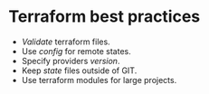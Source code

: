 # Terraform best practices

- _Validate_ terraform files.
- Use _config_ for remote states.
- Specify providers _version_.
- Keep _state_ files outside of GIT.
- Use terraform modules for large projects.

